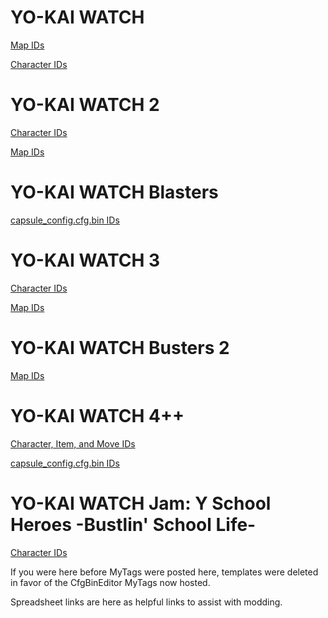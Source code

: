 # YO-KAI WATCH
[Map IDs](https://yokai.wiki/modding-resources/map-ids/ykw1-map-list.html)

[Character IDs](https://yokai.wiki/modding-resources/character-ids/ykw1-yo-kai-ids.html)

# YO-KAI WATCH 2
[Character IDs](https://yokai.wiki/modding-resources/character-ids/ykw2-yo-kai-ids.html)

[Map IDs](https://yokai.wiki/modding-resources/map-ids/ykw2-map-list.html)

# YO-KAI WATCH Blasters
[capsule_config.cfg.bin IDs](https://docs.google.com/spreadsheets/d/19vM1jJ40lIfGY0Yskej82WqEjavmTk2lFYCQJqQD5EA/edit?gid=847663934#gid=847663934)

# YO-KAI WATCH 3
[Character IDs](https://yokai.wiki/modding-resources/character-ids/ykw3-yokaiIDs.html)

[Map IDs](https://yokai.wiki/modding-resources/map-ids/ykw3-map-list.html)

# YO-KAI WATCH Busters 2
[Map IDs](https://yokai.wiki/modding-resources/map-ids/ykwb2-map-list.html)

# YO-KAI WATCH 4++
[Character, Item, and Move IDs](https://docs.google.com/spreadsheets/d/1JABcMLPR1lp2cjappmUGu_1kkLk2wTXtklrH5WlZcBM/edit?usp=sharing)

[capsule_config.cfg.bin IDs](https://docs.google.com/spreadsheets/d/19vM1jJ40lIfGY0Yskej82WqEjavmTk2lFYCQJqQD5EA/edit?usp=sharing)

# YO-KAI WATCH Jam: Y School Heroes -Bustlin' School Life-
[Character IDs](https://docs.google.com/spreadsheets/d/1wa6APIIgk4d_72eug1-QdVLUPEGRzk17JAerPSyKzqw/edit?usp=sharing)

If you were here before MyTags were posted here, templates were deleted in favor of the CfgBinEditor MyTags now hosted.

Spreadsheet links are here as helpful links to assist with modding.
